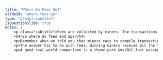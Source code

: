 ```yaml
--- 
title: "Where Do Fees Go?"
slideId: "where-fees-go"
type: "prompt-question"
isQuestionSlide: true
notes: | 
    <p class="subtitle">Fees are collected by miners. The transactions with the highest fees are most likely to be added to the next block.</p>
    <h4>So where do fees end up?</h4>
    <p>Remember when we told you that miners race to compile transactions in a block in order to receive a block reward? How do these miners pick which valid transactions to include in a block?</p>
    <p>The answer has to do with fees. Winning miners receive all the transaction fees generated in the block they compile. They receive these fees in addition to the block reward. There is a monetary incentive for miners to include transactions with the highest fees in the block they are compiling. The higher the fee, the more likely your transaction is to be included in the next block. Despite this competition, fees are usually very low on the Bitcoin network.</p>
    <p>A good real-world comparison is a theme park &#x201C;fast pass&#x201D; or a tollway, where those willing to pay provide incentive for quicker service. </p>
---
```

